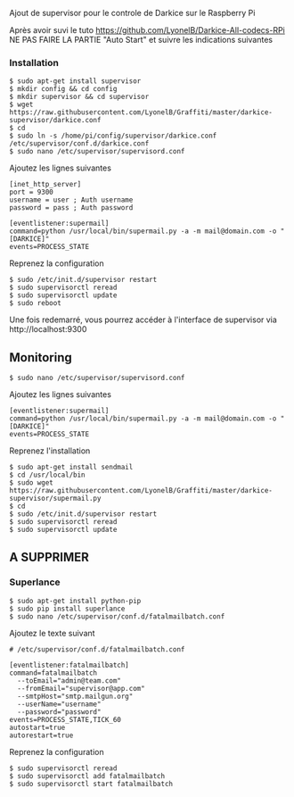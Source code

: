 Ajout de supervisor pour le controle de Darkice sur le Raspberry Pi

Après avoir suvi le tuto https://github.com/LyonelB/Darkice-All-codecs-RPi
NE PAS FAIRE LA PARTIE "Auto Start" et suivre les indications suivantes

### Installation

    $ sudo apt-get install supervisor
    $ mkdir config && cd config
    $ mkdir supervisor && cd supervisor
    $ wget https://raw.githubusercontent.com/LyonelB/Graffiti/master/darkice-supervisor/darkice.conf
    $ cd
    $ sudo ln -s /home/pi/config/supervisor/darkice.conf /etc/supervisor/conf.d/darkice.conf
    $ sudo nano /etc/supervisor/supervisord.conf    

Ajoutez les lignes suivantes

    [inet_http_server]
    port = 9300
    username = user ; Auth username
    password = pass ; Auth password
    
    [eventlistener:supermail]
    command=python /usr/local/bin/supermail.py -a -m mail@domain.com -o "[DARKICE]"
    events=PROCESS_STATE
    
Reprenez la configuration

    $ sudo /etc/init.d/supervisor restart
    $ sudo supervisorctl reread
    $ sudo supervisorctl update
    $ sudo reboot

Une fois redemarré, vous pourrez accéder à l'interface de supervisor via http://localhost:9300

## Monitoring

    $ sudo nano /etc/supervisor/supervisord.conf

Ajoutez les lignes suivantes

    [eventlistener:supermail]
    command=python /usr/local/bin/supermail.py -a -m mail@domain.com -o "[DARKICE]"
    events=PROCESS_STATE

Reprenez l'installation
   
    $ sudo apt-get install sendmail
    $ cd /usr/local/bin
    $ sudo wget https://raw.githubusercontent.com/LyonelB/Graffiti/master/darkice-supervisor/supermail.py
    $ cd
    $ sudo /etc/init.d/supervisor restart
    $ sudo supervisorctl reread
    $ sudo supervisorctl update

## A SUPPRIMER
### Superlance

    $ sudo apt-get install python-pip
    $ sudo pip install superlance
    $ sudo nano /etc/supervisor/conf.d/fatalmailbatch.conf
    
Ajoutez le texte suivant    
    
    # /etc/supervisor/conf.d/fatalmailbatch.conf 

    [eventlistener:fatalmailbatch]
    command=fatalmailbatch 
      --toEmail="admin@team.com" 
      --fromEmail="supervisor@app.com" 
      --smtpHost="smtp.mailgun.org" 
      --userName="username" 
      --password="password"
    events=PROCESS_STATE,TICK_60
    autostart=true
    autorestart=true

Reprenez la configuration 

    $ sudo supervisorctl reread
    $ sudo supervisorctl add fatalmailbatch
    $ sudo supervisorctl start fatalmailbatch
